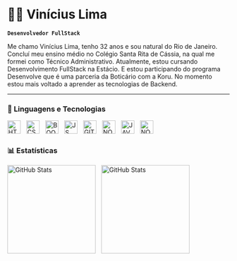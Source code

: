 # 👨‍💻 Vinícius Lima

**`Desenvolvedor FullStack`**

Me chamo Vinícius Lima, tenho 32 anos e sou natural do Rio de Janeiro.
Concluí meu ensino médio no Colégio Santa Rita de Cássia, na qual me formei como Técnico Administrativo.
Atualmente, estou cursando Desenvolvimento FullStack na Estácio.
E estou participando do programa Desenvolve que é uma parceria da Boticário com a Koru.
No momento estou mais voltado a aprender as tecnologias de Backend.

---

### 🤖 Linguagens e Tecnologias


<img align="left" alt="HTML" title="HTML" width="30px" style="padding-right: 10px"
src="https://cdn.jsdelivr.net/gh/devicons/devicon@latest/icons/html5/html5-original.svg"
/>

<img align="left" alt="CSS" title="CSS" width="30px" style="padding-right: 10px" src="https://cdn.jsdelivr.net/gh/devicons/devicon@latest/icons/css3/css3-original.svg"
/>


<img  align="left" alt="BOOTSTRAP" title="BOOTSTRAP" width="30px" style="padding-right: 10px"  src="https://cdn.jsdelivr.net/gh/devicons/devicon@latest/icons/bootstrap/bootstrap-original.svg" />

<img  align="left" alt="JS" title="JS" width="30px" style="padding-right: 10px" src="https://cdn.jsdelivr.net/gh/devicons/devicon@latest/icons/javascript/javascript-original.svg" />


<img align="left" alt="GIT" title="GIT" width="30px" style="padding-right: 10px" src="https://cdn.jsdelivr.net/gh/devicons/devicon@latest/icons/git/git-original.svg" />



<img align="left" alt="NODE" title="NODE" width="30px" style="padding-right: 10px" src="https://cdn.jsdelivr.net/gh/devicons/devicon@latest/icons/nodejs/nodejs-original.svg" />


<img align="left" alt="JAVA" title="JAVA" width="30px" style="padding-right: 10px" src="https://cdn.jsdelivr.net/gh/devicons/devicon@latest/icons/java/java-original.svg" />


<img align="left" alt="NODE" title="NODE" width="30px" style="padding-right: 10px"  src="https://cdn.jsdelivr.net/gh/devicons/devicon@latest/icons/csharp/csharp-original.svg" />

<br/>
<br/>

### 📊 Estatísticas

<img
align="left" alt="GitHub Stats" height="200" style="padding-right: 10px;" src="https://github-readme-stats.vercel.app/api?username=devviniciuslima&show_icons=true&theme=dracula"
/>


<img
align="left" alt="GitHub Stats" height="200" style="padding-right: 10px;" src="https://github-readme-stats.vercel.app/api/top-langs/?username=devviniciuslima&theme=dracula&layout=compact&custom_title=Tecnologias"
/>

